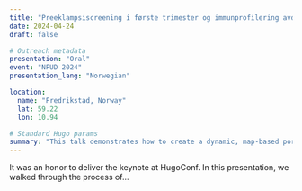 ```yaml
---
title: "Preeklampsiscreening i første trimester og immunprofilering avdekker nye spesifikke risikogrupper for hypertensive svangerskapskomplikasjoner"
date: 2024-04-24
draft: false

# Outreach metadata
presentation: "Oral"
event: "NFUD 2024"
presentation_lang: "Norwegian"

location:
  name: "Fredrikstad, Norway"
  lat: 59.22
  lon: 10.94

# Standard Hugo params
summary: "This talk demonstrates how to create a dynamic, map-based portfolio of academic talks and presentations using the Hugo static site generator and PaperMod theme."
---
```


It was an honor to deliver the keynote at HugoConf. In this presentation, we walked through the process of...